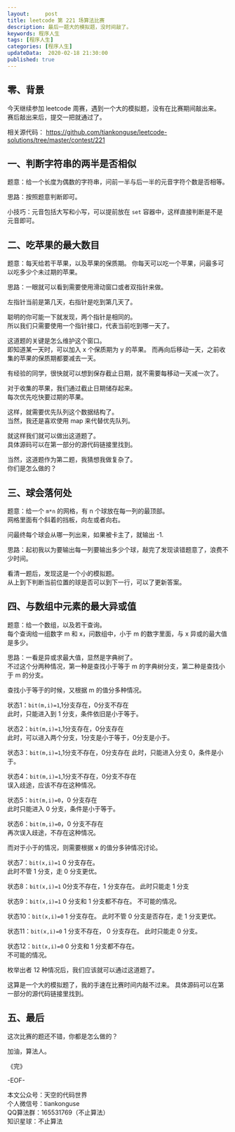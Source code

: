 ```yaml
---   
layout:     post  
title: leetcode 第 221 场算法比赛  
description: 最后一题大的模拟题，没时间敲了。   
keywords: 程序人生  
tags: [程序人生]    
categories: [程序人生]  
updateData:  2020-02-18 21:30:00  
published: true  
---  
```



## 零、背景  


今天继续参加 leetcode 周赛，遇到一个大的模拟题，没有在比赛期间敲出来。  
赛后敲出来后，提交一把就通过了。  


相关源代码： 
https://github.com/tiankonguse/leetcode-solutions/tree/master/contest/221  


## 一、判断字符串的两半是否相似


题意：给一个长度为偶数的字符串，问前一半与后一半的元音字符个数是否相等。  


思路：按照题意判断即可。  


小技巧：元音包括大写和小写，可以提前放在 `set` 容器中，这样直接判断是不是元音即可。  



## 二、吃苹果的最大数目  


题意：每天给若干苹果，以及苹果的保质期。  你每天可以吃一个苹果，问最多可以吃多少个未过期的苹果。  


思路：一眼就可以看到需要使用滑动窗口或者双指针来做。  


左指针当前是第几天，右指针是吃到第几天了。  


聪明的你可能一下就发现，两个指针是相同的。  
所以我们只需要使用一个指针接口，代表当前吃到哪一天了。  


这道题的关键是怎么维护这个窗口。  
即知道某一天时，可以加入 x 个保质期为 y 的苹果。 
而再向后移动一天，之前收集的苹果的保质期都要减去一天。  


有经验的同学，很快就可以想到保存截止日期，就不需要每移动一天减一次了。  


对于收集的苹果，我们通过截止日期储存起来。  
每次优先吃快要过期的苹果。  


这样，就需要优先队列这个数据结构了。  
当然，我还是喜欢使用 map 来代替优先队列。  


就这样我们就可以做出这道题了。  
具体源码可以在第一部分的源代码链接里找到。  


当然，这道题作为第二题，我猜想我做复杂了。  
你们是怎么做的？  


## 三、球会落何处  


题意：给一个 `m*n` 的网格，有 n 个球放在每一列的最顶部。  
网格里面有个斜着的挡板，向左或者向右。  


问最终每个球会从哪一列出来，如果被卡主了，就输出 -1.  


思路：起初我以为要输出每一列要输出多少个球，敲完了发现读错题意了，浪费不少时间。  


看清一题后，发现这是一个小的模拟题。  
从上到下判断当前位置的球是否可以到下一行，可以了更新答案。  



## 四、与数组中元素的最大异或值  


题意：给一个数组，以及若干查询。  
每个查询给一组数字 m 和 x，问数组中，小于 m 的数字里面，与 x 异或的最大值是多少。  


思路：一看是异或求最大值，显然是字典树了。  
不过这个分两种情况，第一种是查找小于等于 m 的字典树分支，第二种是查找小于 m 的分支。  


查找小于等于的时候，又根据 m 的值分多种情况。  


状态1：`bit(m,i)=1`,1分支存在，0分支不存在  
此时，只能进入到 1 分支，条件依旧是小于等于。  


状态2：`bit(m,i)=1`,1分支存在，0分支存在  
此时，可以进入两个分支，1分支是小于等于，0分支是小于。  


状态3：`bit(m,i)=1`,1分支不存在，0分支存在
此时，只能进入分支 0，条件是小于。  


状态4：`bit(m,i)=1`,1分支不存在，0分支不存在  
误入歧途，应该不存在这种情况。  


状态5：`bit(m,i)=0`，0 分支存在  
此时只能进入 0 分支，条件是小于等于。  


状态6：`bit(m,i)=0`，0 分支不存在  
再次误入歧途，不存在这种情况。  


而对于小于的情况，则需要根据 x 的值分多钟情况讨论。  


状态7：`bit(x,i)=1` 0 分支存在。  
此时不管 1 分支，走 0 分支更优。  


状态8：`bit(x,i)=1` 0分支不存在，1 分支存在。 
此时只能走 1 分支


状态9：`bit(x,i)=1` 0 分支和 1 分支都不存在。 
不可能的情况。  


状态10：`bit(x,i)=0` 1 分支存在。
此时不管 0 分支是否存在，走 1 分支更优。  


状态11：`bit(x,i)=0` 1 分支不存在， 0 分支存在。
此时只能走 0 分支。  


状态12：`bit(x,i)=0` 0 分支和 1 分支都不存在。  
不可能的情况。  


枚举出者 12 种情况后，我们应该就可以通过这道题了。 


这算是一个大的模拟题了，我的手速在比赛时间内敲不过来。 
具体源码可以在第一部分的源代码链接里找到。  


## 五、最后  


这次比赛的题还不错，你都是怎么做的？  


加油，算法人。  


《完》  


-EOF-  



本文公众号：天空的代码世界  
个人微信号：tiankonguse  
QQ算法群：165531769（不止算法）  
知识星球：不止算法  


